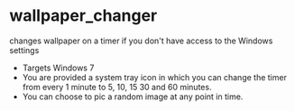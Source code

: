 # wallpaper_changer
changes wallpaper on a timer if you don't have access to the Windows settings

* Targets Windows 7
* You are provided a system tray icon in which you can change the timer from every 1 minute to 5, 10, 15 30 and 60 minutes.
* You can choose to pic a random image at any point in time.
